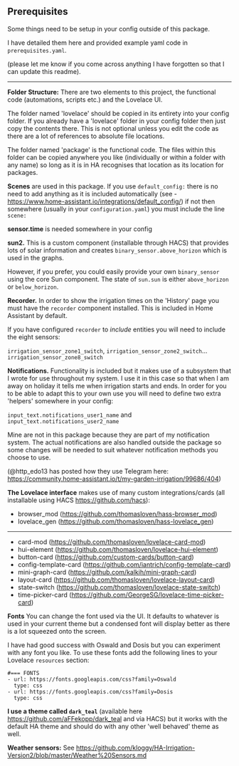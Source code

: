 <h2>Prerequisites</h2>

Some things need to be setup in your config outside of this package.

I have detailed them here and provided example yaml code in `prerequisites.yaml`.

(please let me know if you come across anything I have forgotten so that I can update this readme).

----

__Folder Structure:__ There are two elements to this project, the functional code (automations, scripts etc.) and the Lovelace UI.

The folder named 'lovelace' should be copied in its entirety into your config folder. If you already have a 'lovelace' folder in your config folder then just copy the contents there. This is not optional unless you edit the code as there are a lot of references to absolute file locations.

The folder named 'package' is the functional code. The files within this folder can be copied anywhere you like (individually or within a folder with any name) so long as it is in HA recognises that location as its location for packages.


__Scenes__ are used in this package. If you use `default_config:` there is no need to add anything as it is included automatically (see - https://www.home-assistant.io/integrations/default_config/) if not then somewhere (usually in your `configuration.yaml`) you must include the line `scene:`

__sensor.time__ is needed somewhere in your config

__sun2.__ This is a custom component (installable through HACS) that provides lots of solar information and creates `binary_sensor.above_horizon` which is used in the graphs.


However, if you prefer, you could easily provide your own `binary_sensor` using the core Sun component. The state of `sun.sun` is either `above_horizon` or `below_horizon`.

__Recorder.__ In order to show the irrigation times on the 'History' page you must have the `recorder` component installed. This is included in Home Assistant by default.

If you have configured `recorder` to _include_ entities you will need to include the eight sensors:


`irrigation_sensor_zone1_switch`, `irrigation_sensor_zone2_switch`... `irrigation_sensor_zone8_switch`


__Notifications.__ Functionality is included but it makes use of a subsystem that I wrote for use throughout my system. 
I use it in this case so that when I am away on holiday it tells me when irrigation starts and ends.
In order for you to be able to adapt this to your own use you will need to define two extra 'helpers' somewhere in your config:

`input_text.notifications_user1_name` and `input_text.notifications_user2_name`

Mine are not in this package because they are part of my notification system.
The actual notifications are also handled outside the package so some changes will be needed to suit whatever notification methods you choose to use.

(@http_edo13 has posted how they use Telegram here: https://community.home-assistant.io/t/my-garden-irrigation/99686/404)

__The Lovelace interface__ makes use of many custom integrations/cards (all installable using HACS https://github.com/hacs):


- browser_mod (https://github.com/thomasloven/hass-browser_mod)
- lovelace_gen (https://github.com/thomasloven/hass-lovelace_gen)

--------

- card-mod (https://github.com/thomasloven/lovelace-card-mod)
- hui-element (https://github.com/thomasloven/lovelace-hui-element)
- button-card (https://github.com/custom-cards/button-card)
- config-template-card (https://github.com/iantrich/config-template-card)
- mini-graph-card (https://github.com/kalkih/mini-graph-card)
- layout-card (https://github.com/thomasloven/lovelace-layout-card)
- state-switch (https://github.com/thomasloven/lovelace-state-switch)
- time-picker-card (https://github.com/GeorgeSG/lovelace-time-picker-card)


__Fonts__ You can change the font used via the UI. It defaults to whatever is used in your current theme but a condensed font will display better as there is a lot squeezed onto the screen.

I have had good success with Oswald and Dosis but you can experiment with any font you like.
To use these fonts add the following lines to your Lovelace `resources` section:

```
#=== FONTS
- url: https://fonts.googleapis.com/css?family=Oswald
  type: css
- url: https://fonts.googleapis.com/css?family=Dosis
  type: css
```

__I use a theme called `dark_teal`__ (available here https://github.com/aFFekopp/dark_teal and via HACS) but it works with the default HA theme and should do with any other 'well behaved' theme as well.

__Weather sensors:__ See https://github.com/kloggy/HA-Irrigation-Version2/blob/master/Weather%20Sensors.md
